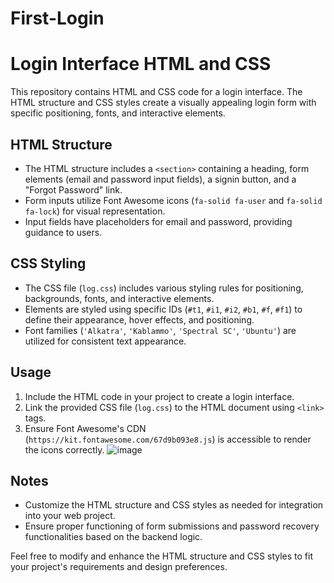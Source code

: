 # First-Login
# Login Interface HTML and CSS

This repository contains HTML and CSS code for a login interface. The HTML structure and CSS styles create a visually appealing login form with specific positioning, fonts, and interactive elements.

## HTML Structure
- The HTML structure includes a `<section>` containing a heading, form elements (email and password input fields), a signin button, and a "Forgot Password" link.
- Form inputs utilize Font Awesome icons (`fa-solid fa-user` and `fa-solid fa-lock`) for visual representation.
- Input fields have placeholders for email and password, providing guidance to users.

## CSS Styling
- The CSS file (`log.css`) includes various styling rules for positioning, backgrounds, fonts, and interactive elements.
- Elements are styled using specific IDs (`#t1`, `#i1`, `#i2`, `#b1`, `#f`, `#f1`) to define their appearance, hover effects, and positioning.
- Font families (`'Alkatra'`, `'Kablammo'`, `'Spectral SC'`, `'Ubuntu'`) are utilized for consistent text appearance.

## Usage
1. Include the HTML code in your project to create a login interface.
2. Link the provided CSS file (`log.css`) to the HTML document using `<link>` tags.
3. Ensure Font Awesome's CDN (`https://kit.fontawesome.com/67d9b093e8.js`) is accessible to render the icons correctly.
![image](https://github.com/saqib-ahsan-khan/First-Login/assets/135452685/e1c204f9-97ee-46fa-b3d5-f29383425abe)

## Notes
- Customize the HTML structure and CSS styles as needed for integration into your web project.
- Ensure proper functioning of form submissions and password recovery functionalities based on the backend logic.

Feel free to modify and enhance the HTML structure and CSS styles to fit your project's requirements and design preferences.
